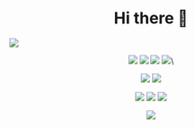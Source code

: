 <h1 align="center">Hi there 👋</h1> 
<img src="https://capsule-render.vercel.app/api?type=soft&color=auto&height=150&section=header&text=minssu&fontSize=70&animation=twinkling"/>
<p align="center">
  <img src="https://img.shields.io/badge/spring-6DB33F?style=flat&logo=spring&logoColor=white"/>
  <img src="https://img.shields.io/badge/springboot-6DB33F?style=flat&logo=springboot&logoColor=white"/>
  <img src="https://img.shields.io/badge/mysql-4479A1?style=flat&logo=mysql&logoColor=white"/>  
  <img src="https://img.shields.io/badge/javascript-F7DF1E?style=flat&logo=javascript&logoColor=white"/>\
</p>
<p align="center">
  <img src="https://img.shields.io/badge/react-61DAFB?style=flat&logo=React&logoColor=white"/>  
  <img src="https://img.shields.io/badge/css3-1572B6?style=flat&logo=css3&logoColor=white"/>  
</p>

<p align="center">
  <img src="https://img.shields.io/badge/python-3776AB?style=flat&logo=python&logoColor=white"/>
  <img src="https://img.shields.io/badge/pytorch-EE4C2C?style=flat&logo=pytorch&logoColor=white"/>
  <img src="https://img.shields.io/badge/opencv-5C3EE8?style=flat&logo=opencv&logoColor=white"/>
</p>

<p align="center">
  <img src="https://img.shields.io/badge/docker-2496ED?style=flat&logo=docker&logoColor=white"/>  
</p>

